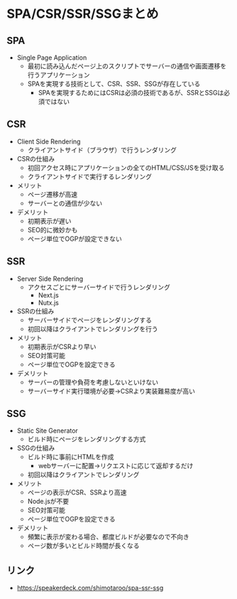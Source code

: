 # SPA/CSR/SSR/SSGまとめ

## SPA
- Single Page Application
  - 最初に読み込んだページ上のスクリプトでサーバーの通信や画面遷移を行うアプリケーション
  - SPAを実現する技術として、CSR、SSR、SSGが存在している
    - SPAを実現するためにはCSRは必須の技術であるが、SSRとSSGは必須ではない

## CSR
- Client Side Rendering
  - クライアントサイド（ブラウザ）で行うレンダリング
- CSRの仕組み
  - 初回アクセス時にアプリケーションの全てのHTML/CSS/JSを受け取る
  - クライアントサイドで実行するレンダリング
- メリット
  - ページ遷移が高速
  - サーバーとの通信が少ない
- デメリット
  - 初期表示が遅い
  - SEO的に微妙かも
  - ページ単位でOGPが設定できない

## SSR
- Server Side Rendering
  - アクセスごとにサーバーサイドで行うレンダリング
    - Next.js
    - Nutx.js
- SSRの仕組み
  - サーバーサイドでページをレンダリングする
  - 初回以降はクライアントでレンダリングを行う
- メリット
  - 初期表示がCSRより早い
  - SEO対策可能
  - ページ単位でOGPを設定できる
- デメリット
  - サーバーの管理や負荷を考慮しないといけない
  - サーバーサイド実行環境が必要→CSRより実装難易度が高い

## SSG
- Static Site Generator
  - ビルド時にページをレンダリングする方式
- SSGの仕組み
  - ビルド時に事前にHTMLを作成
    - webサーバーに配置→リクエストに応じて返却するだけ
  - 初回以降はクライアントでレンダリング
- メリット
  - ページの表示がCSR、SSRより高速
  - Node.jsが不要
  - SEO対策可能
  - ページ単位でOGPを設定できる
- デメリット
  - 頻繁に表示が変わる場合、都度ビルドが必要なので不向き
  - ページ数が多いとビルド時間が長くなる

## リンク
- https://speakerdeck.com/shimotaroo/spa-ssr-ssg
